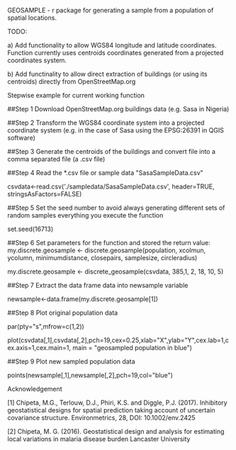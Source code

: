 GEOSAMPLE - r package for generating a sample from a population of spatial locations.

TODO:

a) Add functionality to allow WGS84 longitude and latitude coordinates. Function currently uses centroids coordinates generated from a projected coordinates system.

b) Add functinality to allow direct extraction of buildings (or using its centroids) directly from OpenStreetMap.org


Stepwise example for current working function

##Step 1 Download OpenStreetMap.org buildings data (e.g. Sasa in Nigeria)

##Step 2 Transform the WGS84 coordinate system into a projected coordinate system (e.g. in the case of Sasa using the EPSG:26391 in QGIS software)

##Step 3 Generate the centroids of the buildings and convert file into a comma separated file (a .csv file)

##Step 4 Read the *.csv file or sample data "SasaSampleData.csv"

csvdata<-read.csv('./sampledata/SasaSampleData.csv', header=TRUE, stringsAsFactors=FALSE)

##Step 5 Set the seed number to avoid always generating different sets of random samples everything you execute the function

set.seed(16713)

##Step 6 Set parameters for the function and stored the return value: my.discrete.geosample <- discrete.geosample(population, xcolmun, ycolumn, minimumdistance, closepairs, samplesize, circleradius)

my.discrete.geosample <- discrete_geosample(csvdata, 385,1, 2, 18, 10,  5)

##Step 7 Extract the data frame data into newsample variable

newsample<-data.frame(my.discrete.geosample[1])

##Step 8 Plot original population data

par(pty="s",mfrow=c(1,2))

plot(csvdata[,1],csvdata[,2],pch=19,cex=0.25,xlab="X",ylab="Y",cex.lab=1,cex.axis=1,cex.main=1, main = "geosampled population in blue")

##Step 9 Plot new sampled population data

points(newsample[,1],newsample[,2],pch=19,col="blue")


Acknowledgement

[1] Chipeta, M.G., Terlouw, D.J., Phiri, K.S. and Diggle, P.J. (2017). Inhibitory
geostatistical designs for spatial prediction taking account of uncertain
covariance structure. Environmetrics, 28, DOI: 10.1002/env.2425

[2] Chipeta, M. G. (2016). Geostatistical design and analysis for estimating local variations in malaria disease burden Lancaster University 
